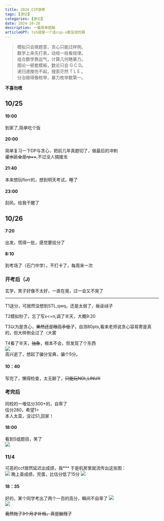 ```yaml
---
title: 2024 CSP游寄
tags: [游记]
categories: [游记]
date: 2024-10-28
description: 一篇简单题解
articleGPT: tsh就是一个连csp-s都没进的屑
---
```


> 模拟只会猜题意，贪心只能过样例。  
> 数学上来先打表，动规一般看规律。  
> 组合数学靠运气，计算几何瞎暴力。  
> 图论一顿套模板，数论只会 G C D。  
> 递归递推伤不起，搜索茫然 T L E 。  
> 分治做得像枚举，暴力枚举数第一。

**不喜勿喷**  
## 10/25
#### 19:00
到家了,简单吃个饭

#### 20:00
简单复习一下DP与贪心，把前几年真题切了，做最后的冲刺  
~~灌水区全是rp++~~,不过没人搞接龙

#### 21:40
本来想玩florr的，想到明天考试，睡了

#### 23:00
刮风，给我干醒了

## 10/26
#### 7:20
出发，慌得一批，感觉要挂分了

#### 8:10
到考场了（石门中学），不打卡了，每周来一次

### 开考后（J)
玄学，凳子好像不太好，一直在晃，过一会又不晃了 

---
T1送分，可居然没想到STL,qwq，还是太弱了，~~反正过了~~  

T2模拟秒了，忘了写x<=n,调了半天，大概9:20

T3以为是贪心，~~果然还是眼高手低了~~，自测80pts,看来老师说贪心容易寄是真的，但大样例全过了（大雾

T4看了半天，~~抽象~~，根本不会，但发现了个东西  
![](https://cdn.luogu.com.cn/upload/image_hosting/8zhea9kr.png)  
高兴逝了，想起了骗分宝典，骗个5分。

#### 10：40
写完了，懒得检查，太无聊了，~~只能玩NOI_LINUX~~

### 考完后
同校的一堆估分300+的，自卑了  
估分280，希望1=  
本人太菜，没过S1,回家！

#### 18:00
看到S组题目，笑了  
![](https://cdn.luogu.com.cn/upload/image_hosting/pz91d6m8.png)

### 11/4
可恶的ccf居然延迟出成绩，我***
于是机房里就流传出这张图：  
![](https://cdn.luogu.com.cn/upload/image_hosting/wt8y2rc3.png)
晚上查成绩，完蛋，比估分低了15分
![](https://cdn.luogu.com.cn/upload/image_hosting/vd16f917.png)

#### 18：35
好的，某个同学考出了两个一百的高分，瞬间不自卑了
![](https://io.codehero.store/file/1046/CSPJ2024.PNG)  
![](https://io.codehero.store/file/1046/CSPS2024.PNG)

~~竟然拖了3个月才补档，真是脑残了~~
